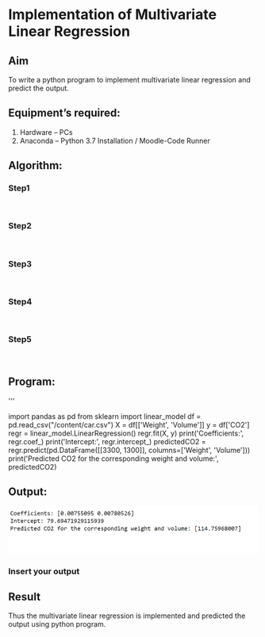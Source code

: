 # Implementation of Multivariate Linear Regression
## Aim
To write a python program to implement multivariate linear regression and predict the output.
## Equipment’s required:
1.	Hardware – PCs
2.	Anaconda – Python 3.7 Installation / Moodle-Code Runner
## Algorithm:
### Step1
<br>

### Step2
<br>

### Step3
<br>

### Step4
<br>

### Step5
<br>

## Program:
'''

  import pandas as pd
  from sklearn import linear_model
  df = pd.read_csv("/content/car.csv")
  X = df[['Weight', 'Volume']]
  y = df['CO2']
  regr = linear_model.LinearRegression()
  regr.fit(X, y)
  print('Coefficients:', regr.coef_)
  print('Intercept:', regr.intercept_)
  predictedCO2 = regr.predict(pd.DataFrame([[3300, 1300]], columns=['Weight', 'Volume']))
  print('Predicted CO2 for the corresponding weight and volume:', predictedCO2)
  











## Output:
![alt text](image-1.png)



### Insert your output




## Result

Thus the multivariate linear regression is implemented and predicted the output using python program.
